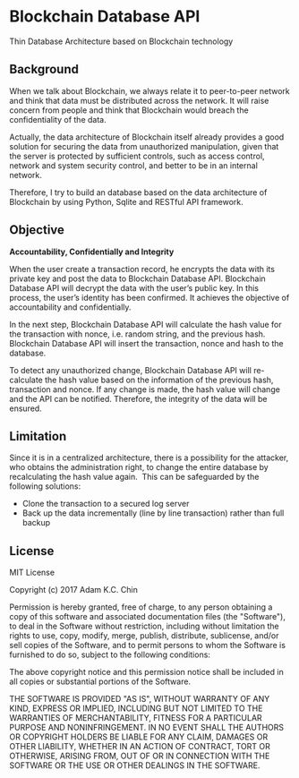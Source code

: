 # Blockchain Database API
Thin Database Architecture based on Blockchain technology


Background
---------------------------------------------
When we talk about Blockchain, we always relate it to peer-to-peer network and think that data must be distributed across the network. It will raise concern from people and think that Blockchain would breach the confidentiality of the data.

Actually, the data architecture of Blockchain itself already provides a good solution for securing the data from unauthorized manipulation, given that the server is protected by sufficient controls, such as access control, network and system security control, and better to be in an internal network. 

Therefore, I try to build an database based on the data architecture of Blockchain by using Python, Sqlite and RESTful API framework.

Objective
---------------------------------------------
**Accountability, Confidentially and Integrity**

When  the user create a transaction record, he encrypts the data with its private key and post the data to Blockchain Database API. Blockchain Database API will decrypt the data with the user’s public key.  In this process, the user’s identity has been confirmed. It achieves the objective of accountability and confidentially.

In the next step, Blockchain Database API will calculate the hash value for the transaction with nonce, i.e. random string, and the previous hash. Blockchain Database API will insert the transaction, nonce and hash to the database. 

To detect any unauthorized change, Blockchain Database API will re-calculate the hash value based on the information of the previous hash, transaction and nonce. If any change is made, the hash value will change and the API can be notified. Therefore, the integrity of the data will be ensured. 

Limitation
---------------------------------------------
Since it is in a centralized architecture, there is a possibility for the attacker, who obtains the administration right, to change  the entire database by recalculating the hash value again. 
This can be safeguarded by the following solutions:
- Clone the transaction to a secured log server  
- Back up the data incrementally (line by line transaction) rather than full backup



License
----------------------------------------------
MIT License

Copyright (c) 2017 Adam K.C. Chin

Permission is hereby granted, free of charge, to any person obtaining a copy
of this software and associated documentation files (the "Software"), to deal
in the Software without restriction, including without limitation the rights
to use, copy, modify, merge, publish, distribute, sublicense, and/or sell
copies of the Software, and to permit persons to whom the Software is
furnished to do so, subject to the following conditions:

The above copyright notice and this permission notice shall be included in all
copies or substantial portions of the Software.

THE SOFTWARE IS PROVIDED "AS IS", WITHOUT WARRANTY OF ANY KIND, EXPRESS OR
IMPLIED, INCLUDING BUT NOT LIMITED TO THE WARRANTIES OF MERCHANTABILITY,
FITNESS FOR A PARTICULAR PURPOSE AND NONINFRINGEMENT. IN NO EVENT SHALL THE
AUTHORS OR COPYRIGHT HOLDERS BE LIABLE FOR ANY CLAIM, DAMAGES OR OTHER
LIABILITY, WHETHER IN AN ACTION OF CONTRACT, TORT OR OTHERWISE, ARISING FROM,
OUT OF OR IN CONNECTION WITH THE SOFTWARE OR THE USE OR OTHER DEALINGS IN THE
SOFTWARE.
